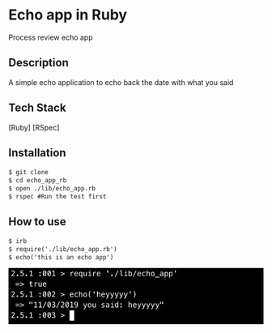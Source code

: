 # Echo app in Ruby
Process review echo app

## Description
A simple echo application to echo back the date with what you said

## Tech Stack
[Ruby]
[RSpec]

## Installation

    $ git clone 
    $ cd echo_app_rb
    $ open ./lib/echo_app.rb
    $ rspec #Run the test first

## How to use
    $ irb
    $ require('./lib/echo_app.rb')
    $ echo('this is an echo app')
    
![how](https://github.com/anhuiyang/Echo_app_rb/blob/master/images/Screenshot%202019-03-11%20at%203.40.51%20pm.png?raw=true)
